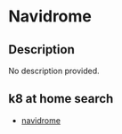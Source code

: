 # Navidrome

## Description

No description provided.

## k8 at home search

- [navidrome](https://nanne.dev/k8s-at-home-search/#/navidrome)

